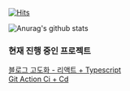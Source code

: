 [![Hits](https://hits.seeyoufarm.com/api/count/incr/badge.svg?url=https%3A%2F%2Fgithub.com%2Fyeo11200&count_bg=%2379C83D&title_bg=%23555555&icon=&icon_color=%23E7E7E7&title=hits&edge_flat=false)](https://hits.seeyoufarm.com)
  
![Anurag's github stats](https://github-readme-stats.vercel.app/api?username=yeo11200&show_icons=true&theme=radical)

### 현재 진행 중인 프로젝트
[블로그 고도화 - 리액트 + Typescript](https://github.com/yeo11200/webpack-react) <br/>
[Git Action Ci + Cd](https://github.com/yeo11200/git-action)